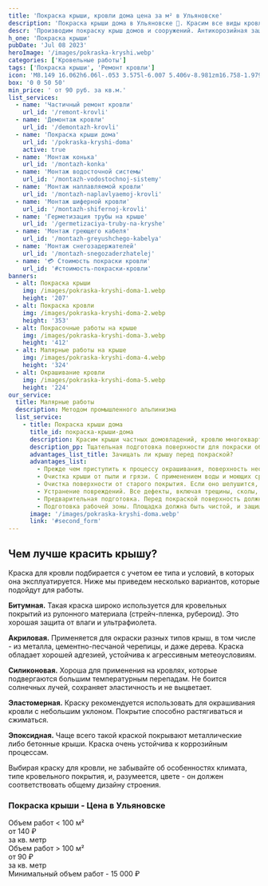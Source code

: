 ```yaml
---
title: 'Покраска крыши, кровли дома цена за м² в Ульяновске'
description: 'Покраска крыши дома в Ульяновске 🎨. Красим все виды кровли: шиферную, оцинкованную и фальцевую, а также из металлочерепицы и профнастила 🏘️. Цена от 90 руб. за кв.м. Звоните!'
descr: 'Производим покраску крыш домов и сооружений. Антикорозийная защита кровли, очистка, обезжиривание и грунтовка.'
h_one: 'Покраска крыши'
pubDate: 'Jul 08 2023'
heroImage: '/images/pokraska-kryshi.webp'
categories: ['Кровельные работы']
tags: ['Покраска крыши', 'Ремонт кровли']
icon: 'M8.149 16.062h6.06l-.053 3.575l-6.007 5.406v-8.981zm16.758-1.979L1 35.169L3.52 38l21.485-18.954L46.486 38L49 35.169L25.097 14.083L25 14l-.093.083z'
box: '0 0 50 50'
min_price: ' от 90 руб. за кв.м.'
list_services:
  - name: 'Частичный ремонт кровли'
    url_id: '/remont-krovli'
  - name: 'Демонтаж кровли'
    url_id: '/demontazh-krovli'
  - name: 'Покраска крыши дома'
    url_id: '/pokraska-kryshi-doma'
    active: true
  - name: 'Монтаж конька'
    url_id: '/montazh-konka'
  - name: 'Монтаж водосточной системы'
    url_id: '/montazh-vodostochnoj-sistemy'
  - name: 'Монтаж наплавляемой кровли'
    url_id: '/montazh-naplavlyaemoj-krovli'
  - name: 'Монтаж шиферной кровли'
    url_id: '/montazh-shifernoj-krovli'
  - name: 'Герметизация трубы на крыше'
    url_id: '/germetizaciya-truby-na-kryshe'
  - name: 'Монтаж греющего кабеля'
    url_id: '/montazh-greyushchego-kabelya'
  - name: 'Монтаж снегозадержателей'
    url_id: '/montazh-snegozaderzhatelej'
  - name: '💳 Стоимость покраски кровли'
    url_id: '#стоимость-покраски-кровли'
banners:
  - alt: Покраска крыши
    img: /images/pokraska-kryshi-doma-1.webp
    height: '207'
  - alt: Покраска кровли
    img: /images/pokraska-kryshi-doma-2.webp
    height: '353'
  - alt: Покрасочные работы на крыше
    img: /images/pokraska-kryshi-doma-3.webp
    height: '412'
  - alt: Малярные работы на крыше
    img: /images/pokraska-kryshi-doma-4.webp
    height: '324'
  - alt: Окрашивание кровли
    img: /images/pokraska-kryshi-doma-5.webp
    height: '224'
our_service:
  title: Малярные работы
  description: Методом промышленного альпинизма
  list_service:
    - title: Покраска крыши дома
      title_id: покраска-крыши-дома
      description: Красим крыши частных домовладений, кровлю многоквартирных домов, офисных зданий и промышленных сооружений.
      description_pp: Тщательная подготовка поверхности для покраски обеспечит желаемый результат и увеличит срок службы покрытия. Гарантию качественной работы могут обеспечить профессиональные мастера, имеющие опыт проведения подобных работ.
      advantages_list_title: Зачищать ли крышу перед покраской?
      advantages_list:
        - Прежде чем приступить к процессу окрашивания, поверхность необходимо подготовить. Этот этап предусматривает такие работы
        - Очистка крыши от пыли и грязи. С применением воды и моющих средств щётками, а если позволяют условия - напором воды с поверхности удаляются мусор, пыль, другие загрязнения.
        - Очистка поверхности от старого покрытия. Если оно шелушится, есть следы отслаивания - удаление обязательно. Для этого используют шпатели и другие подобные приспособления.
        - Устранение повреждений. Все дефекты, включая трещины, сколы, неплотные соединения подлежат устранению.
        - Предварительная подготовка. Перед покраской поверхность должна быть ровной и гладкой. В зависимости от вида покрытия иногда требуется ее шлифовка, либо обработка антикоррозийным составом.
        - Подготовка рабочей зоны. Площадка должна быть чистой, и защищенной от попадания на нее капель краски и других материалов.
      image: '/images/pokraska-kryshi-doma.webp'
      link: '#second_form'
---
```


## Чем лучше красить крышу?

Краска для кровли подбирается с учетом ее типа и условий, в которых она эксплуатируется. Ниже мы приведем несколько вариантов, которые подойдут для работы.

**Битумная.** Такая краска широко используется для кровельных покрытий из рулонного материала (стрейч-пленка, рубероид). Это хорошая защита от влаги и ультрафиолета.

**Акриловая.** Применяется для окраски разных типов крыш, в том числе - из металла, цементно-песчаной черепицы, и даже дерева. Краска обладает хорошей адгезией, устойчива к агрессивным метеоусловиям.

**Силиконовая.** Хороша для применения на кровлях, которые подвергаются большим температурным перепадам. Не боится солнечных лучей, сохраняет эластичность и не выцветает.

**Эластомерная.** Краску рекомендуется использовать для окрашивания кровли с небольшим уклоном. Покрытие способно растягиваться и сжиматься.

**Эпоксидная.** Чаще всего такой краской покрывают металлические либо бетонные крыши. Краска очень устойчива к коррозийным процессам.

Выбирая краску для кровли, не забывайте об особенностях климата, типе кровельного покрытия, и, разумеется, цвете - он должен соответствовать общему дизайну строения.

<div id="стоимость-покраски-кровли" class="gradientBg mx-auto my-4 max-w-full rounded-xl p-14 text-center shadow-lg"><h3 class="flex justify-center px-4 pt-6 font-bold lg:text-xl"><div class="text-white">Покраска крыши - Цена в Ульяновске</div></h3><div class="flex flex-wrap justify-center gap-4 py-4"><div class="flex max-w-[350px] flex-col gap-2 rounded-xl bg-gray-200 bg-opacity-30 p-6 text-white shadow-md backdrop-blur-lg backdrop-filter"><div class="text-sm font-semibold">Объем работ &lt; 100 м²</div><div class="text-3xl font-semibold tracking-tight">от 140 ₽</div><div class="font-normal">за кв. метр</div></div><div class="flex max-w-[500px] flex-col gap-2 rounded-xl bg-gray-200 bg-opacity-30 p-6 text-white shadow-md backdrop-blur-lg backdrop-filter"><div class="text-sm font-semibold">Объем работ &gt; 100 м²</div><div class="text-3xl font-semibold tracking-tight">от 90 ₽</div><div class="font-normal">за кв. метр</div></div></div><div class="flex justify-center pb-6">Минимальный объем работ - 15 000 ₽</div></div>

